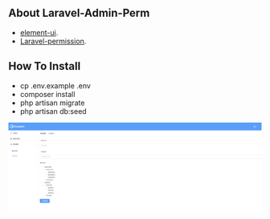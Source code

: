 ## About Laravel-Admin-Perm

- [element-ui](http://element.eleme.io).
- [Laravel-permission](https://github.com/spatie/laravel-permission).

## How To Install
- cp .env.example .env
- composer install
- php artisan migrate
- php artisan db:seed


![Alt text](read1.png)
